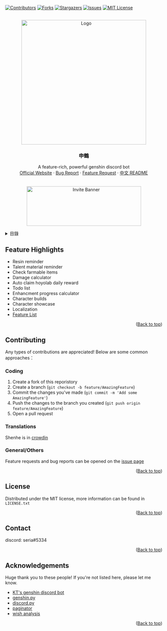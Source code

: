 <a name="readme-top"></a>
[![Contributors][contributors-shield]][contributors-url]
[![Forks][forks-shield]][forks-url]
[![Stargazers][stars-shield]][stars-url]
[![Issues][issues-shield]][issues-url]
[![MIT License][license-shield]][license-url]



<!-- PROJECT LOGO -->
<br />
<div align="center">
  <a href="https://github.com/seriaati/shenhe_bot">
    <img src="https://i.imgur.com/bwWfOJH.png" alt="Logo" width="400" height="400">
  </a>

<h3 align="center">申鶴</h3>

  <p align="center">
    A feature-rich, powerful genshin discord bot
    <br />
    <a href="https://seriaati.github.io/shenhe_website/">Official Website</a>
    ·
    <a href="https://github.com/seriaati/shenhe_bot/issues">Bug Report</a>
    ·
    <a href="https://github.com/seriaati/shenhe_bot/issues">Feature Request</a>
    ·
    <a href="https://github.com/seriaati/shenhe_bot/blob/main/README.md">中文 README</a> <br> <br> <br>
    <a href="https://bit.ly/shenhe_bot">
      <img src="https://i.imgur.com/QfGbpIU.png" alt="Invite Banner" width="367" height="127">
    </a>
  </p>
</div>

<!-- TABLE OF CONTENTS -->
<details>
  <summary>目錄</summary>
  <ol>
    <li><a href="#Feature Highlights">Feature Highlights</a></li>
    <li><a href="#Contributing">Contributing</a></li>
    <ul>
        <li><a href="#Code">Code</a></li>
        <li><a href="#Translations">Translations</a></li>
        <li><a href="#General/Others">General/Others</a></li>
     </ul>
    <li><a href="#License">License</a></li>
    <li><a href="#Contact">Contact</a></li>
    <li><a href="#Acknowledgements">Acknowledgements</a></li>
  </ol>
</details>

<!-- USAGE EXAMPLES -->
## Feature Highlights
- Resin reminder
- Talent material reminder
- Check farmable items
- Damage calculator
- Auto claim hoyolab daily reward
- Todo list
- Enhancment progress calculator
- Character builds
- Character showcase
- Localization
- [Feature List](https://github.com/seriaati/shenhe_bot/blob/public/features.md)

<p align="right">(<a href="#readme-top">Back to top</a>)</p>


<!-- CONTRIBUTING -->
## Contributing
Any types of contributions are appreciated! Below are some common approaches：

### Coding
1. Create a fork of this reporistory
2. Create a branch (`git checkout -b feature/AmazingFeature`)
3. Commit the changes you've made (`git commit -m 'Add some AmazingFeature'`)
4. Push the changes to the branch you created (`git push origin feature/AmazingFeature`)
5. Open a pull request

### Translations
Shenhe is in [crowdin](https://crowdin.com/project/shenhe-bot)

### General/Others
Feature requests and bug reports can be opened on the [issue page](https://github.com/seriaati/shenhe_bot/issues)

<p align="right">(<a href="#readme-top">Back to top</a>)</p>



<!-- LICENSE -->
## License

Distributed under the MIT license, more information can be found in `LICENSE.txt`

<p align="right">(<a href="#readme-top">Back to top</a>)</p>



<!-- CONTACT -->
## Contact

discord: seria#5334

<p align="right">(<a href="#readme-top">Back to top</a>)</p>



<!-- ACKNOWLEDGMENTS -->
## Acknowledgements
Huge thank you to these people! If you're not listed here, please let me know.

* [KT's genshin discord bot](https://github.com/KT-Yeh/Genshin-Discord-Bot)
* [genshin.py](https://github.com/thesadru/genshin.py)
* [discord.py](https://github.com/Rapptz/discord.py)
* [paginator](https://github.com/soosBot-com/Pagination)
* [wish analysis](https://github.com/OneBST/GGanalysis)

<p align="right">(<a href="#readme-top">Back to top</a>)</p>



<!-- MARKDOWN LINKS & IMAGES -->
<!-- https://www.markdownguide.org/basic-syntax/#reference-style-links -->
[contributors-shield]: https://img.shields.io/github/contributors/seriaati/shenhe_bot.svg?style=for-the-badge
[contributors-url]: https://github.com/seriaati/shenhe_bot/graphs/contributors
[forks-shield]: https://img.shields.io/github/forks/seriaati/shenhe_bot.svg?style=for-the-badge
[forks-url]: https://github.com/seriaati/shenhe_bot/network/members
[stars-shield]: https://img.shields.io/github/stars/seriaati/shenhe_bot.svg?style=for-the-badge
[stars-url]: https://github.com/seriaati/shenhe_bot/stargazers
[issues-shield]: https://img.shields.io/github/issues/seriaati/shenhe_bot.svg?style=for-the-badge
[issues-url]: https://github.com/seriaati/shenhe_bot/issues
[license-shield]: https://img.shields.io/github/license/seriaati/shenhe_bot.svg?style=for-the-badge
[license-url]: https://github.com/seriaati/shenhe_bot/blob/master/LICENSE.txt
[invite-image]: https://i.imgur.com/QfGbpIU.png
[invite-url]: https://bit.ly/shenhe_bot
